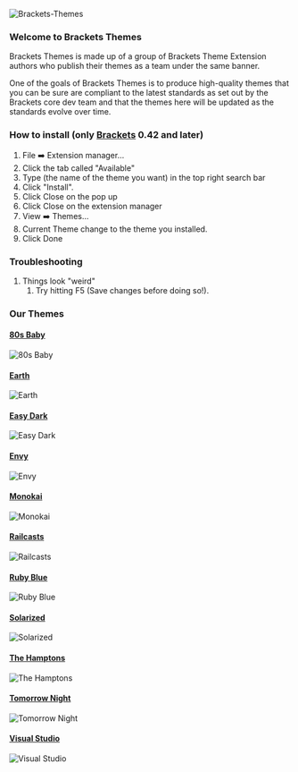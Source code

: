 ![Brackets-Themes](/images/bracket-themes-icon-100x99.png) 
### Welcome to Brackets Themes

Brackets Themes is made up of a group of Brackets Theme Extension authors who publish their themes as a team under the same banner.

One of the goals of Brackets Themes is to produce high-quality themes that you can be sure are compliant to the latest standards as set out by the Brackets core dev team and that the themes here will be updated as the standards evolve over time.

### How to install (only [Brackets](http://www.brackets.io/) 0.42 and later)


1. File :arrow_right: Extension manager…
2. Click the tab called "Available"
3. Type (the name of the theme you want) in the top right search bar
4. Click "Install".
5. Click Close on the pop up
6. Click Close on the extension manager
7. View :arrow_right: Themes…
8. Current Theme change to the theme you installed.
10. Click Done 

### Troubleshooting

1. Things look "weird"
	1. Try hitting F5 (Save changes before doing so!).

### Our Themes

#### [80s Baby](https://github.com/Brackets-Themes/80sBaby)
![80s Baby](https://raw.githubusercontent.com/Brackets-Themes/80sBaby/master/css.png)

#### [Earth](https://github.com/Brackets-Themes/Earth)
![Earth](https://raw.githubusercontent.com/Brackets-Themes/Earth/master/screenshot.png)

#### [Easy Dark](https://github.com/Brackets-Themes/EasyDark)
![Easy Dark](https://raw.githubusercontent.com/brackets-themes/easydark/master/screenshot.png)

#### [Envy](https://github.com/Brackets-Themes/Envy)
![Envy](https://raw.githubusercontent.com/Brackets-Themes/Envy/master/envy-screenshot-js.png)

#### [Monokai](https://github.com/sbruchmann/brackets-theme-monokai)
![Monokai](https://raw.githubusercontent.com/sbruchmann/brackets-theme-monokai/master/screenshot_html.png)

#### [Railcasts](https://github.com/Brackets-Themes/Railcasts)
![Railcasts](https://raw.githubusercontent.com/Brackets-Themes/Railcasts/master/railcasts_js.PNG)

#### [Ruby Blue](https://github.com/Brackets-Themes/RubyBlue)
![Ruby Blue](https://raw.githubusercontent.com/Brackets-Themes/RubyBlue/master/RubyBlueThemeScreenshot.png)

#### [Solarized](https://github.com/Brackets-Themes/Solarized)
![Solarized](https://raw.githubusercontent.com/brackets-themes/solarized/master/screenshot.png)

#### [The Hamptons](https://github.com/Brackets-Themes/TheHamptons)
![The Hamptons](https://raw.githubusercontent.com/Brackets-Themes/TheHamptons/master/css.png)

#### [Tomorrow Night](https://github.com/Brackets-Themes/TomorrowNight)
![Tomorrow Night](https://raw.githubusercontent.com/Brackets-Themes/TomorrowNight/master/tomorrow-night-screenshot-css.png)

#### [Visual Studio](https://github.com/Brackets-Themes/VisualStudio)
![Visual Studio](https://raw.githubusercontent.com/brackets-themes/visualstudio/master/screenshot.png)
